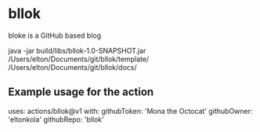 # bllok
bloke is a GitHub based blog


java -jar build/libs/bllok-1.0-SNAPSHOT.jar /Users/elton/Documents/git/bllok/template/ /Users/elton/Documents/git/bllok/docs/




## Example usage for the action

uses: actions/bllok@v1
with:
githubToken: 'Mona the Octocat'
githubOwner: 'eltonkola'
githubRepo: 'bllok'


